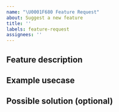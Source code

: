 ```yaml
---
name: "\U0001F680 Feature Request"
about: Suggest a new feature
title: ''
labels: feature-request
assignees: ''
---
```


<!--
  IMPORTANT - Please ensure that your proposal has not already been submitted
  You can check the following links:
    - Github issues: https://github.com/kuzzleio/kuzzle-admin-console/issues?q=is%3Aissue+label%3Afeature-request
    - Kuzzle's Public roadmap: https://trello.com/b/za9vOgRh/kuzzle-public-roadmap
-->

## Feature description

<!--- Describe the functionality as you would need it -->

## Example usecase

<!--- Give a concrete case example or this feature would help you develop a better application or solve a problem -->

## Possible solution (optional)

<!--- Give an example of how you would like to use the feature -->
<!--- You can put a sample Kuzzle query, sample code, etc. -->
